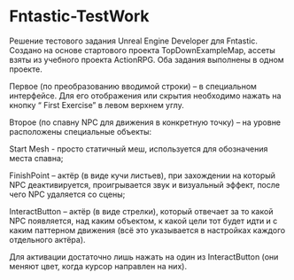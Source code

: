 # Fntastic-TestWork
Решение тестового задания Unreal Engine Developer для Fntastic. Создано на основе стартового проекта TopDownExampleMap, ассеты взяты из учебного проекта ActionRPG.
Оба задания выполнены в одном проекте.

Первое (по преобразованию вводимой строки) – в специальном интерфейсе. Для его отображения или скрытия необходимо нажать на кнопку “ First Exercise” в левом верхнем углу.

Второе (по спавну NPC для движения в конкретную точку) – на уровне расположены специальные объекты: 

Start Mesh - просто статичный меш, используется для обозначения места спавна;

FinishPoint – актёр (в виде кучи листьев), при захождении на который NPC деактивируется, проигрывается звук и визуальный эффект, после чего NPC удаляется со сцены;

InteractButton – актёр (в виде стрелки), который отвечает за то какой NPC появляется, над каким объектом, к какой цели тот будет идти и с каким паттерном движения (всё это указывается в настройках каждого отдельного актёра).

Для активации достаточно лишь нажать на один из InteractButton (они меняют цвет, когда курсор направлен на них). 
